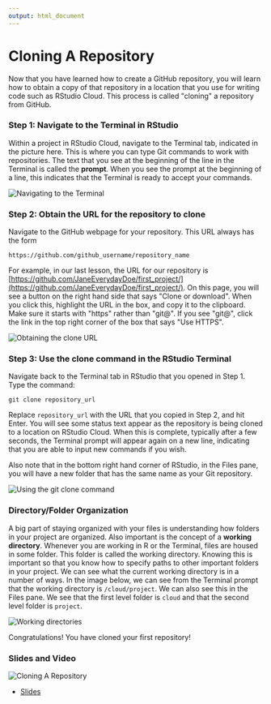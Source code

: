 ```yaml
---
output: html_document
---
```




# Cloning A Repository

Now that you have learned how to create a GitHub repository, you will learn how to obtain a copy of that repository in a location that you use for writing code such as RStudio Cloud. This process is called "cloning" a repository from GitHub.

### Step 1: Navigate to the Terminal in RStudio

Within a project in RStudio Cloud, navigate to the Terminal tab, indicated in the picture here. This is where you can type Git commands to work with repositories. The text that you see at the beginning of the line in the Terminal is called the **prompt**. When you see the prompt at the beginning of a line, this indicates that the Terminal is ready to accept your commands.


![Navigating to the Terminal](https://docs.google.com/presentation/d/1bhTNTBhdXa0e0BXRZmQoHY6zTKGqgrr4wwYS8-v7ob8/export/png?id=1bhTNTBhdXa0e0BXRZmQoHY6zTKGqgrr4wwYS8-v7ob8&pageid=g2bfdb07292_0_151)


### Step 2: Obtain the URL for the repository to clone

Navigate to the GitHub webpage for your repository. This URL always has the form

```text
https://github.com/github_username/repository_name
```

For example, in our last lesson, the URL for our repository is [https://github.com/JaneEverydayDoe/first_project/](https://github.com/JaneEverydayDoe/first_project/). On this page, you will see a button on the right hand side that says "Clone or download". When you click this, highlight the URL in the box, and copy it to the clipboard. Make sure it starts with "https" rather than "git@". If you see "git@", click the link in the top right corner of the box that says "Use HTTPS".


![Obtaining the clone URL](https://docs.google.com/presentation/d/1bhTNTBhdXa0e0BXRZmQoHY6zTKGqgrr4wwYS8-v7ob8/export/png?id=1bhTNTBhdXa0e0BXRZmQoHY6zTKGqgrr4wwYS8-v7ob8&pageid=g36809c5e39_0_0)

### Step 3: Use the clone command in the RStudio Terminal

Navigate back to the Terminal tab in RStudio that you opened in Step 1. Type the command:

```text
git clone repository_url
```

Replace `repository_url` with the URL that you copied in Step 2, and hit Enter. You will see some status text appear as the repository is being cloned to a location on RStudio Cloud. When this is complete, typically after a few seconds, the Terminal prompt will appear again on a new line, indicating that you are able to input new commands if you wish.

Also note that in the bottom right hand corner of RStudio, in the Files pane, you will have a new folder that has the same name as your Git repository.


![Using the git clone command](https://docs.google.com/presentation/d/1bhTNTBhdXa0e0BXRZmQoHY6zTKGqgrr4wwYS8-v7ob8/export/png?id=1bhTNTBhdXa0e0BXRZmQoHY6zTKGqgrr4wwYS8-v7ob8&pageid=g36809c5e39_0_15)

### Directory/Folder Organization

A big part of staying organized with your files is understanding how folders in your project are organized. Also important is the concept of a **working directory**. Whenever you are working in R or the Terminal, files are housed in some folder. This folder is called the working directory. Knowing this is important so that you know how to specify paths to other important folders in your project. We can see what the current working directory is in a number of ways. In the image below, we can see from the Terminal prompt that the working directory is `/cloud/project`. We can also see this in the Files pane. We see that the first level folder is `cloud` and that the second level folder is `project`.


![Working directories](https://docs.google.com/presentation/d/1bhTNTBhdXa0e0BXRZmQoHY6zTKGqgrr4wwYS8-v7ob8/export/png?id=1bhTNTBhdXa0e0BXRZmQoHY6zTKGqgrr4wwYS8-v7ob8&pageid=g36809c5e39_0_38)

Congratulations! You have cloned your first repository!


### Slides and Video

![Cloning A Repository](https://www.youtube.com/watch?v=RrajGWw_3wM)

* [Slides](https://docs.google.com/presentation/d/1bhTNTBhdXa0e0BXRZmQoHY6zTKGqgrr4wwYS8-v7ob8/edit?usp=sharing)
